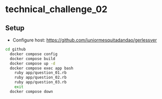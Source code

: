 # technical_challenge_02

## Setup

- Configure host: https://github.com/juniormesquitadandao/gerlessver

```sh
cd github
  docker compose config
  docker compose build
  docker compose up -d
  docker compose exec app bash
    ruby app/question_01.rb
    ruby app/question_02.rb
    ruby app/question_03.rb
    exit
  docker compose down
```
